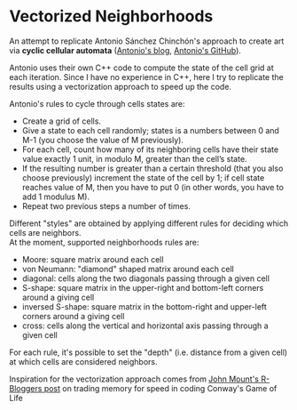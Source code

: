 # Vectorized Neighborhoods

An attempt to replicate Antonio Sánchez Chinchón's approach to create art via **cyclic cellular automata** ([Antonio's blog](https://fronkonstin.com/2021/01/02/neighborhoods-experimenting-with-cyclic-cellular-automata/), [Antonio's GitHub](https://github.com/aschinchon/cyclic-cellular-automata)).

Antonio uses their own C++ code to compute the state of the cell grid at each iteration. Since I have no experience in C++, here I try to replicate the results using a vectorization approach to speed up the code.

Antonio's rules to cycle through cells states are:

+ Create a grid of cells.
+ Give a state to each cell randomly; states is a numbers between 0 and M-1 (you choose the value of M previously).
+ For each cell, count how many of its neighboring cells have their state value exactly 1 unit, in modulo M, greater than the cell’s state.
+ If the resulting number is greater than a certain threshold (that you also choose previously) increment the state of the cell by 1; if cell state reaches value of M, then you have to put 0 (in other words, you have to add 1 modulus M).
+ Repeat two previous steps a number of times.

Different "styles" are obtained by applying different rules for deciding which cells are neighbors.  
At the moment, supported neighborhoods rules are:

- Moore: square matrix around each cell
- von Neumann: "diamond" shaped matrix around each cell
- diagonal: cells along the two diagonals passing through a given cell
- S-shape: square matrix in the upper-right and bottom-left corners around a giving cell
- inversed S-shape: square matrix in the bottom-right and upper-left corners around a giving cell
- cross: cells along the vertical and horizontal axis passing through a given cell

For each rule, it's possible to set the "depth" (i.e. distance from a given cell) at which cells are considered neighbors.

Inspiration for the vectorization approach comes from [John Mount's R-Bloggers post](https://www.r-bloggers.com/2018/10/conways-game-of-life-in-r-or-on-the-importance-of-vectorizing-your-r-code/) on trading memory for speed in coding Conway's Game of Life